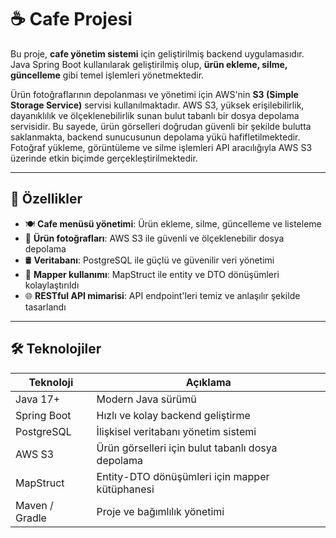 # ☕ Cafe Projesi

Bu proje, **cafe yönetim sistemi** için geliştirilmiş backend uygulamasıdır.  
Java Spring Boot kullanılarak geliştirilmiş olup, **ürün ekleme, silme, güncelleme** gibi temel işlemleri yönetmektedir.

Ürün fotoğraflarının depolanması ve yönetimi için AWS'nin **S3 (Simple Storage Service)** servisi kullanılmaktadır. AWS S3, yüksek erişilebilirlik, dayanıklılık ve ölçeklenebilirlik sunan bulut tabanlı bir dosya depolama servisidir. Bu sayede, ürün görselleri doğrudan güvenli bir şekilde bulutta saklanmakta, backend sunucusunun depolama yükü hafifletilmektedir. Fotoğraf yükleme, görüntüleme ve silme işlemleri API aracılığıyla AWS S3 üzerinde etkin biçimde gerçekleştirilmektedir.

---

## 🚀 Özellikler

- 🍽️ **Cafe menüsü yönetimi**: Ürün ekleme, silme, güncelleme ve listeleme   
- 📸 **Ürün fotoğrafları**: AWS S3 ile güvenli ve ölçeklenebilir dosya depolama  
- 🛢️ **Veritabanı**: PostgreSQL ile güçlü ve güvenilir veri yönetimi  
- 🔄 **Mapper kullanımı**: MapStruct ile entity ve DTO dönüşümleri kolaylaştırıldı  
- 🌐 **RESTful API mimarisi**: API endpoint'leri temiz ve anlaşılır şekilde tasarlandı  

---

## 🛠️ Teknolojiler

| Teknoloji          | Açıklama                                      |
|--------------------|-----------------------------------------------|
| Java 17+           | Modern Java sürümü                             |
| Spring Boot        | Hızlı ve kolay backend geliştirme              |
| PostgreSQL         | İlişkisel veritabanı yönetim sistemi           |
| AWS S3             | Ürün görselleri için bulut tabanlı dosya depolama |
| MapStruct          | Entity-DTO dönüşümleri için mapper kütüphanesi |
| Maven / Gradle     | Proje ve bağımlılık yönetimi                    |



